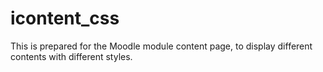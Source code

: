 # icontent_css
This is prepared for the Moodle module content page, to display different contents with different styles. 
